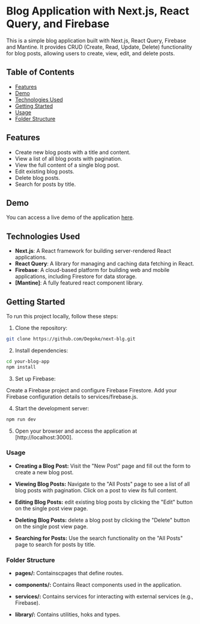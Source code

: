 # Blog Application with Next.js, React Query, and Firebase

This is a simple blog application built with Next.js, React Query, Firebase and Mantine. It provides CRUD (Create, Read, Update, Delete) functionality for blog posts, allowing users to create, view, edit, and delete posts.

## Table of Contents

- [Features](#features)
- [Demo](#demo)
- [Technologies Used](#technologies-used)
- [Getting Started](#getting-started)
- [Usage](#usage)
- [Folder Structure](#folder-structure)

## Features

- Create new blog posts with a title and content.
- View a list of all blog posts with pagination.
- View the full content of a single blog post.
- Edit existing blog posts.
- Delete blog posts.
- Search for posts by title.

## Demo

You can access a live demo of the application [here](#).

## Technologies Used

- **Next.js**: A React framework for building server-rendered React applications.
- **React Query**: A library for managing and caching data fetching in React.
- **Firebase**: A cloud-based platform for building web and mobile applications, including Firestore for data storage.
- **[Mantine]**: A fully featured react component library.

## Getting Started

To run this project locally, follow these steps:

1. Clone the repository:

```bash
git clone https://github.com/Degoke/next-blg.git
```

2. Install dependencies:

```bash
cd your-blog-app
npm install
```

3. Set up Firebase:

Create a Firebase project and configure Firebase Firestore.
Add your Firebase configuration details to services/firebase.js.

4. Start the development server:

```bash
npm run dev
```

5. Open your browser and access the application at [http://localhost:3000].

### Usage

- **Creating a Blog Post:** Visit the "New Post" page and fill out the form to create a new blog post.

- **Viewing Blog Posts:** Navigate to the "All Posts" page to see a list of all blog posts with pagination. Click on a post to view its full content.

- **Editing Blog Posts:** edit existing blog posts by clicking the "Edit" button on the single post view page.

- **Deleting Blog Posts:** delete a blog post by clicking the "Delete" button on the single post view page.

- **Searching for Posts:** Use the search functionality on the "All Posts" page to search for posts by title.

### Folder Structure

- **pages/:** Containscpages that define routes.

- **components/:** Contains React components used in the application.

- **services/:** Contains services for interacting with external services (e.g., Firebase).

- **library/:** Contains utilities, hoks and types.
